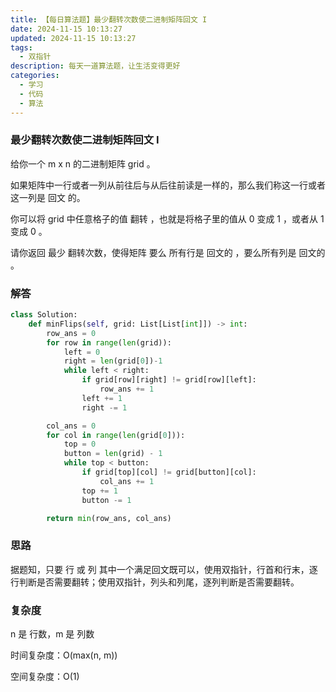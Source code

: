 ```yaml
---
title: 【每日算法题】最少翻转次数使二进制矩阵回文 I
date: 2024-11-15 10:13:27
updated: 2024-11-15 10:13:27
tags:
  - 双指针
description: 每天一道算法题，让生活变得更好
categories:
  - 学习
  - 代码
  - 算法
---
```


### 最少翻转次数使二进制矩阵回文 I

给你一个 m x n 的二进制矩阵 grid 。

如果矩阵中一行或者一列从前往后与从后往前读是一样的，那么我们称这一行或者这一列是 回文 的。

你可以将 grid 中任意格子的值 翻转 ，也就是将格子里的值从 0 变成 1 ，或者从 1 变成 0 。

请你返回 最少 翻转次数，使得矩阵 要么 所有行是 回文的 ，要么所有列是 回文的 。

### 解答

```python
class Solution:
    def minFlips(self, grid: List[List[int]]) -> int:
        row_ans = 0
        for row in range(len(grid)):
            left = 0
            right = len(grid[0])-1
            while left < right:
                if grid[row][right] != grid[row][left]:
                    row_ans += 1
                left += 1
                right -= 1

        col_ans = 0
        for col in range(len(grid[0])):
            top = 0
            button = len(grid) - 1
            while top < button:
                if grid[top][col] != grid[button][col]:
                    col_ans += 1
                top += 1
                button -= 1

        return min(row_ans, col_ans)
```

### 思路

据题知，只要 行 或 列 其中一个满足回文既可以，使用双指针，行首和行末，逐行判断是否需要翻转；使用双指针，列头和列尾，逐列判断是否需要翻转。

### 复杂度

n 是 行数，m 是 列数

时间复杂度：O(max(n, m)) 

空间复杂度：O(1)
